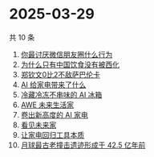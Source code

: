 # 2025-03-29

共 10 条

<!-- BEGIN -->
<!-- 最后更新时间 Sat Mar 29 2025 05:09:04 GMT+0800 (China Standard Time) -->

1. [你最讨厌微信朋友圈什么行为](https://www.zhihu.com/search?q=%E4%BD%A0%E6%9C%80%E8%AE%A8%E5%8E%8C%E5%BE%AE%E4%BF%A1%E6%9C%8B%E5%8F%8B%E5%9C%88%E4%BB%80%E4%B9%88%E8%A1%8C%E4%B8%BA)
1. [为什么只有中国饮食没有被西化](https://www.zhihu.com/search?q=%E4%B8%BA%E4%BB%80%E4%B9%88%E5%8F%AA%E6%9C%89%E4%B8%AD%E5%9B%BD%E9%A5%AE%E9%A3%9F%E6%B2%A1%E6%9C%89%E8%A2%AB%E8%A5%BF%E5%8C%96)
1. [郑钦文0比2不敌萨巴伦卡](https://www.zhihu.com/search?q=%E9%83%91%E9%92%A6%E6%96%870%E6%AF%942%E4%B8%8D%E6%95%8C%E8%90%A8%E5%B7%B4%E4%BC%A6%E5%8D%A1)
1. [AI 给家电带来了什么](https://www.zhihu.com/search?q=AI%20%E7%BB%99%E5%AE%B6%E7%94%B5%E5%B8%A6%E6%9D%A5%E4%BA%86%E4%BB%80%E4%B9%88)
1. [冷藏冷冻不串味的 AI 冰箱](https://www.zhihu.com/search?q=%E5%86%B7%E8%97%8F%E5%86%B7%E5%86%BB%E4%B8%8D%E4%B8%B2%E5%91%B3%E7%9A%84%20AI%20%E5%86%B0%E7%AE%B1)
1. [AWE 未来生活家](https://www.zhihu.com/search?q=AWE%20%E6%9C%AA%E6%9D%A5%E7%94%9F%E6%B4%BB%E5%AE%B6)
1. [卷出新高度的 AI 家电](https://www.zhihu.com/search?q=%E5%8D%B7%E5%87%BA%E6%96%B0%E9%AB%98%E5%BA%A6%E7%9A%84%20AI%20%E5%AE%B6%E7%94%B5)
1. [看见未来家](https://www.zhihu.com/search?q=%E7%9C%8B%E8%A7%81%E6%9C%AA%E6%9D%A5%E5%AE%B6)
1. [让家电回归工具本质](https://www.zhihu.com/search?q=%E8%AE%A9%E5%AE%B6%E7%94%B5%E5%9B%9E%E5%BD%92%E5%B7%A5%E5%85%B7%E6%9C%AC%E8%B4%A8)
1. [月球最古老撞击遗迹形成于 42.5 亿年前](https://www.zhihu.com/search?q=%E6%9C%88%E7%90%83%E6%9C%80%E5%8F%A4%E8%80%81%E6%92%9E%E5%87%BB%E9%81%97%E8%BF%B9%E5%BD%A2%E6%88%90%E4%BA%8E%2042.5%20%E4%BA%BF%E5%B9%B4%E5%89%8D)

<!-- END -->

